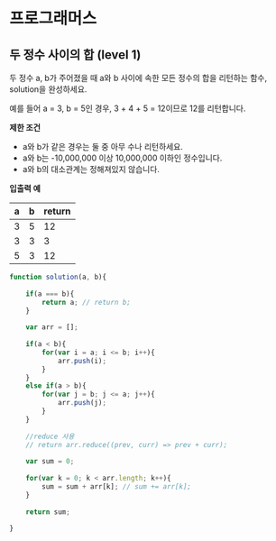 # 프로그래머스



## 두 정수 사이의 합 (level 1)

두 정수 a, b가 주어졌을 때 a와 b 사이에 속한 모든 정수의 합을 리턴하는 함수, solution을 완성하세요.

예를 들어 a = 3, b = 5인 경우, 3 + 4 + 5 = 12이므로 12를 리턴합니다.



**제한 조건**

* a와 b가 같은 경우는 둘 중 아무 수나 리턴하세요.
* a와 b는 -10,000,000 이상 10,000,000 이하인 정수입니다.
* a와 b의 대소관계는 정해져있지 않습니다.



**입출력 예**

| a    | b    | return |
| ---- | ---- | ------ |
| 3    | 5    | 12     |
| 3    | 3    | 3      |
| 5    | 3    | 12     |



```javascript
function solution(a, b){
    
    if(a === b){
        return a; // return b;
    }
    
    var arr = [];
    
    if(a < b){
        for(var i = a; i <= b; i++){
            arr.push(i);
        }
    }
    else if(a > b){
        for(var j = b; j <= a; j++){
            arr.push(j);
        }
    }
    
    //reduce 사용
    // return arr.reduce((prev, curr) => prev + curr);
    
    var sum = 0;
    
    for(var k = 0; k < arr.length; k++){
        sum = sum + arr[k]; // sum += arr[k];
    }
    
    return sum;
    
}
```

